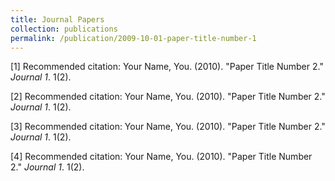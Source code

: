 ```yaml
---
title: Journal Papers
collection: publications
permalink: /publication/2009-10-01-paper-title-number-1
---
```


[1] Recommended citation: Your Name, You. (2010). "Paper Title Number 2." <i>Journal 1</i>. 1(2).

[2] Recommended citation: Your Name, You. (2010). "Paper Title Number 2." <i>Journal 1</i>. 1(2).

[3] Recommended citation: Your Name, You. (2010). "Paper Title Number 2." <i>Journal 1</i>. 1(2).

[4] Recommended citation: Your Name, You. (2010). "Paper Title Number 2." <i>Journal 1</i>. 1(2).